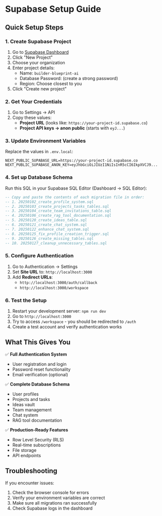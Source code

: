# Supabase Setup Guide

## Quick Setup Steps

### 1. Create Supabase Project
1. Go to [Supabase Dashboard](https://supabase.com/dashboard)
2. Click "New Project"
3. Choose your organization
4. Enter project details:
   - Name: `builder-blueprint-ai`
   - Database Password: (create a strong password)
   - Region: Choose closest to you
5. Click "Create new project"

### 2. Get Your Credentials
1. Go to Settings → API
2. Copy these values:
   - **Project URL** (looks like: `https://your-project-id.supabase.co`)
   - **Project API keys → anon public** (starts with `eyJ...`)

### 3. Update Environment Variables
Replace the values in `.env.local`:

```env
NEXT_PUBLIC_SUPABASE_URL=https://your-project-id.supabase.co
NEXT_PUBLIC_SUPABASE_ANON_KEY=eyJhbGciOiJIUzI1NiIsInR5cCI6IkpXVCJ9...
```

### 4. Set up Database Schema
Run this SQL in your Supabase SQL Editor (Dashboard → SQL Editor):

```sql
-- Copy and paste the contents of each migration file in order:
-- 1. 20250102_create_profile_system.sql
-- 2. 20250103_create_projects_tasks_tables.sql
-- 3. 20250104_create_team_invitations_table.sql
-- 4. 20250106_create_rag_tool_documentation.sql
-- 5. 20250120_create_ideas_table.sql
-- 6. 20250121_create_chat_system.sql
-- 7. 20250122_enhance_chat_system.sql
-- 8. 20250125_fix_profile_creation_trigger.sql
-- 9. 20250126_create_missing_tables.sql
-- 10. 20250127_cleanup_unnecessary_tables.sql
```

### 5. Configure Authentication
1. Go to Authentication → Settings
2. Set **Site URL** to: `http://localhost:3000`
3. Add **Redirect URLs**:
   - `http://localhost:3000/auth/callback`
   - `http://localhost:3000/workspace`

### 6. Test the Setup
1. Restart your development server: `npm run dev`
2. Go to `http://localhost:3000`
3. Try to access `/workspace` - you should be redirected to `/auth`
4. Create a test account and verify authentication works

## What This Gives You

✅ **Full Authentication System**
- User registration and login
- Password reset functionality
- Email verification (optional)

✅ **Complete Database Schema**
- User profiles
- Projects and tasks
- Ideas vault
- Team management
- Chat system
- RAG tool documentation

✅ **Production-Ready Features**
- Row Level Security (RLS)
- Real-time subscriptions
- File storage
- API endpoints

## Troubleshooting

If you encounter issues:
1. Check the browser console for errors
2. Verify your environment variables are correct
3. Make sure all migrations ran successfully
4. Check Supabase logs in the dashboard

